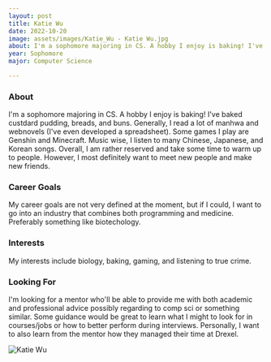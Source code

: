 ```yaml
---
layout: post
title: Katie Wu 
date: 2022-10-20
image: assets/images/Katie_Wu - Katie Wu.jpg
about: I'm a sophomore majoring in CS. A hobby I enjoy is baking! I've baked custdard pudding, breads, and buns. Generally, I read a lot of manhwa and webnovels (I've even developed a spreadsheet). Some games I play are Genshin and Minecraft. Music wise, I listen to many Chinese, Japanese, and Korean songs. Overall, I am rather reserved and take some time to warm up to people. However, I most definitely want to meet new people and make new friends. 
year: Sophomore
major: Computer Science

---
```


### About

I'm a sophomore majoring in CS. A hobby I enjoy is baking! I've baked custdard pudding, breads, and buns. Generally, I read a lot of manhwa and webnovels (I've even developed a spreadsheet). Some games I play are Genshin and Minecraft. Music wise, I listen to many Chinese, Japanese, and Korean songs. Overall, I am rather reserved and take some time to warm up to people. However, I most definitely want to meet new people and make new friends. 

### Career Goals

My career goals are not very defined at the moment, but if I could, I want to go into an industry that combines both programming and medicine. Preferably something like biotechology. 

### Interests

My interests include biology, baking, gaming, and listening to true crime. 

### Looking For

I'm looking for a mentor who'll be able to provide me with both academic and professional advice possibly regarding to comp sci or something similar. Some guidance would be great to learn what I might to look for in courses/jobs or how to better perform during interviews. Personally, I want to also learn from the mentor how they managed their time at Drexel. 

<div class="text-center my-5">
    <img src="https://sase-drexel.github.io/mentorship-2021/assets/images/Katie-Wu.jpg" alt="Katie Wu" class="rounded post-img" />
</div>
